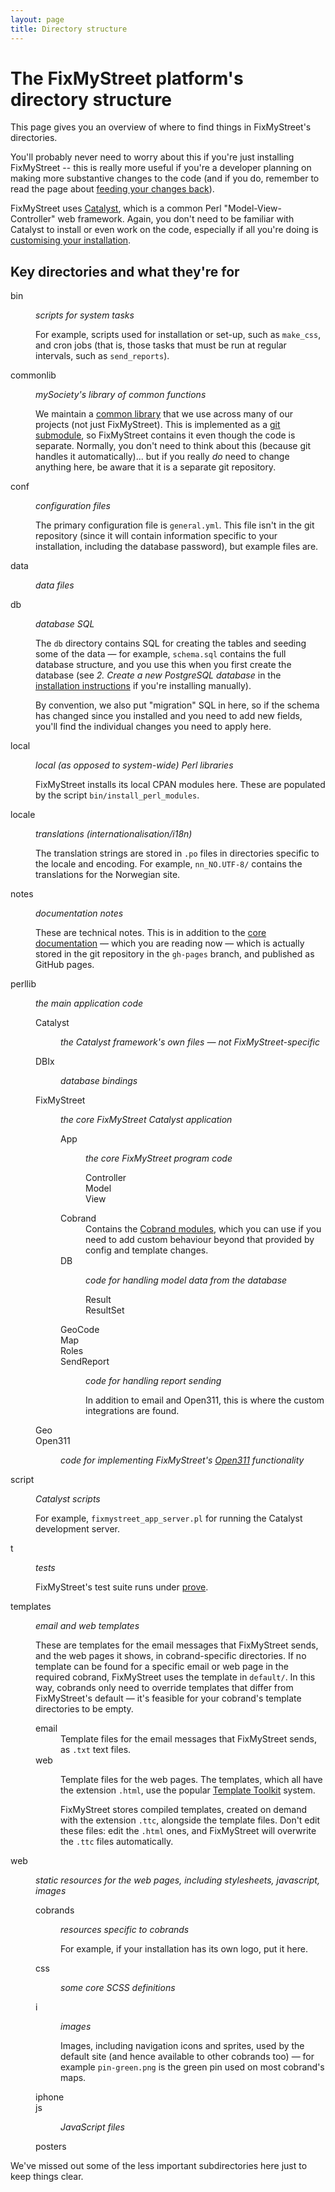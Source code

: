 ```yaml
---
layout: page
title: Directory structure
---
```



# The FixMyStreet platform's directory structure

<p class="lead">This page gives you an overview of where to find things in FixMyStreet's
directories.</p>

You'll probably never need to worry about this if you're just
installing FixMyStreet -- this is really more useful if you're a developer
planning on making more substantive changes to the code (and if you do,
remember to read the page about [feeding your changes back](/feeding-back)).

FixMyStreet uses [Catalyst](http://www.catalystframework.org/), which is a
common Perl "Model-View-Controller" web framework. Again, you don't need to be
familiar with Catalyst to install or even work on the code, especially if all
you're doing is [customising your installation](/customising).

## Key directories and what they're for

<dl class="dir-structure">
  <dt>
    bin
  </dt>
  <dd>
    <p><em>scripts for system tasks</em></p>
    <p>
      For example, scripts used for installation or set-up, such as <code>make_css</code>,
      and cron jobs (that is, those tasks that must be run at regular intervals,
      such as <code>send_reports</code>).
    </p>
  </dd>
  <dt>
    commonlib
  </dt>
  <dd>
    <p><em>mySociety's library of common functions</em></p>
    <p>
      We maintain a <a href="https://github.com/mysociety/commonlib/">common library</a> that
      we use across many of our projects (not just FixMyStreet). This is implemented as a
      <a href="http://git-scm.com/book/en/Git-Tools-Submodules">git submodule</a>,
      so FixMyStreet contains it even though the code is separate. Normally, you
      don't need to think about this (because git handles it automatically)... but if you
      really <em>do</em> need to change anything here, be aware that it is a separate git repository.
    </p>
  </dd>
  <dt>
    conf
  </dt>
  <dd>
    <p><em>configuration files</em></p>
    <p>
      The primary configuration file is <code>general.yml</code>. This file isn't in the git
      repository (since it will contain information specific to your installation, including
      the database password), but example files are.
    </p>
  </dd>
  <dt>
    data
  </dt>
  <dd>
    <p><em>data files</em></p>
  </dd>
  <dt>
    db
  </dt>
  <dd>
    <p><em>database SQL</em></p>
    <p>
      The <code>db</code> directory contains SQL for creating the tables and seeding some of the data &mdash;
      for example, <code>schema.sql</code> contains the full database structure, and you use this when
      you first create the database (see <em>2. Create a new PostgreSQL database</em> in the
      <a href="{{ site.baseurl }}install/">installation instructions</a> if you're installing manually).
    </p>
    <p>
      By convention, we also put "migration" SQL in here, so if the schema has changed since you installed and
     you need to add new fields, you'll find the individual changes you need to apply here.
    </p>
  </dd>
  <dt>
    local
  </dt>
  <dd>
    <p><em>local (as opposed to system-wide) Perl libraries</em></p>
    <p>
      FixMyStreet installs its local CPAN modules here. These are populated by the script
      <code>bin/install_perl_modules</code>.
    </p>
  </dd>
  <dt>
    locale
  </dt>
  <dd>
    <p><em>translations (internationalisation/i18n)</em></p>
    <p>
      The translation strings are stored in <code>.po</code> files in directories specific to
      the locale and encoding. For example, <code>nn_NO.UTF-8/</code> contains the translations
      for the Norwegian site.
    </p>
  </dd>
  <dt>
    notes
  </dt>
  <dd>
    <p><em>documentation notes</em></p>
    <p>
      These are technical notes. This is in addition to the
      <a href="http://fixmystreet.org/">core documentation</a> &mdash; which you are reading now &mdash;
      which is actually stored in the git repository in the <code>gh-pages</code> branch, and published
      as GitHub pages.
    </p>
  </dd>
  <dt>
    perllib
  </dt>
  <dd>
    <p><em>the main application code</em></p>
    <dl>
      <dt>
        Catalyst
      </dt>
      <dd>
        <p><em>the Catalyst framework's own files &mdash; not FixMyStreet-specific</em></p>
      </dd>
      <dt>
        DBIx
      </dt>
      <dd>
        <p><em>database bindings</em></p>
      </dd>
      <dt>
        FixMyStreet
      </dt>
      <dd>
        <p><em>the core FixMyStreet Catalyst application</em></p>
        <dl>
          <dt>
            App
          </dt>
          <dd>
            <p><em>the core FixMyStreet program code</em></p>
            <dl>
              <dt>
                Controller
              </dt>
              <dt>
                Model
              </dt>
              <dt class="last">
                View
              </dt>
            </dl>
          </dd>
          <dt>
            Cobrand
          </dt>
          <dd>
            Contains the <a href="{{ site.baseurl }}customising/cobrand-module/">Cobrand modules</a>, which you
            can use if you need to add custom behaviour beyond that provided by config
            and template changes.
          </dd>
          <dt>
            DB
          </dt>
          <dd>
            <p><em>code for handling model data from the database</em></p>
            <dl>
              <dt>
                Result
              </dt>
              <dt class="last">
                ResultSet
              </dt>
            </dl>
          </dd>
          <dt>
            GeoCode
          </dt>
          <dt>
            Map
          </dt>
          <dt>
            Roles
          </dt>
          <dt class="last">
            SendReport
          </dt>
          <dd class="last">
            <p><em>code for handling report sending</em></p>
            <p>
              In addition to email and Open311, this is where the
              custom integrations are found.
            </p>
          </dd>
        </dl>
      </dd>
      <dt>
        Geo
      </dt>
      <dt class="last">
        Open311
      </dt>
      <dd class="last">
        <p>
          <em>code for implementing FixMyStreet's <a href="{{ site.baseurl }}glossary/#open311" class="glossary__link">Open311</a> functionality</em>
        </p>
      </dd>
    </dl>

  </dd>
  <dt>
    script
  </dt>
  <dd>
    <p><em>Catalyst scripts</em></p>
    <p>
      For example, <code>fixmystreet_app_server.pl</code> for running the Catalyst development server.
    </p>
  </dd>
  <dt>
    t
  </dt>
  <dd>
    <p><em>tests</em></p>
    <p>
      FixMyStreet's test suite runs under <a href="http://perldoc.perl.org/5.8.9/prove.html">prove</a>.
    </p>
  </dd>
  <dt>
    templates
  </dt>
  <dd>
    <p>
      <em>email and web templates</em>
    </p>
    <p>
      These are templates for the email messages that FixMyStreet sends, and the web pages it
      shows, in cobrand-specific directories. If no template can be found for a specific
      email or web page in the required cobrand, FixMyStreet uses the template in
      <code>default/</code>. In this way, cobrands only need to override templates that
      differ from FixMyStreet's default &mdash; it's feasible for your cobrand's template
      directories to be empty.
    </p>
    <dl>
      <dt>
        email
      </dt>
      <dd>
        Template files for the email messages that FixMyStreet sends, as <code>.txt</code>
        text files.
      </dd>
      <dt class="last">
        web
      </dt>
      <dd class="last">
        <p>
          Template files for the web pages.
          The templates, which all have the extension <code>.html</code>, use the popular
          <a href="http://www.template-toolkit.org">Template Toolkit</a> system.
        </p>
        <p>
          FixMyStreet stores compiled templates, created on demand with the extension
          <code>.ttc</code>, alongside the template files. Don't edit these files: edit
          the <code>.html</code> ones, and FixMyStreet will overwrite the <code>.ttc</code>
          files automatically.
        </p>
      </dd>
    </dl>
  </dd>
  <dt class="last">
    web
  </dt>
  <dd class="last">
    <p><em>static resources for the web pages, including stylesheets, javascript, images</em></p>
    <dl>
      <dt>cobrands</dt>
      <dd>
        <p><em>resources specific to cobrands</em></p>
        <p>For example, if your installation has its own logo, put it here.</p>
      </dd>
      <dt>css</dt>
      <dd>
        <p><em>some core SCSS definitions</em></p>
      </dd>
      <dt>i</dt>
      <dd>
        <p><em>images</em></p>
        <p>
          Images, including navigation icons and sprites, used by the default site (and hence
          available to other cobrands too) &mdash; for example <code>pin-green.png</code>
          is the green pin used on most cobrand's maps.
        </p>
      </dd>
      <dt>iphone</dt>
      <dt>js</dt>
      <dd>
        <p><em>JavaScript files</em></p>
      </dd>
      <dt class="last">posters</dt>
    </dl>
  </dd>
</dl>

We've missed out some of the less important subdirectories here just to keep
things clear.

